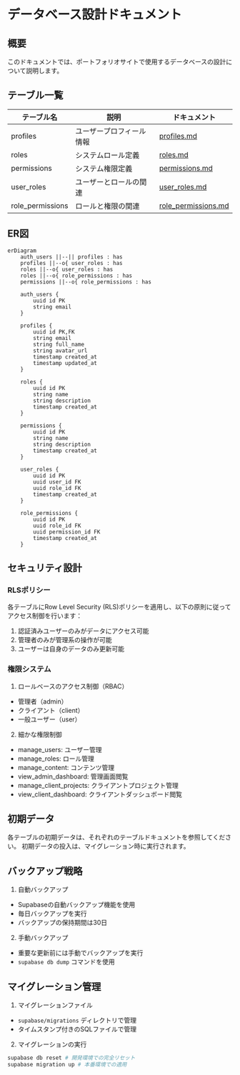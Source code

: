 # データベース設計ドキュメント

## 概要
このドキュメントでは、ポートフォリオサイトで使用するデータベースの設計について説明します。

## テーブル一覧

| テーブル名 | 説明 | ドキュメント |
|------------|------|--------------|
| profiles | ユーザープロフィール情報 | [profiles.md](./profiles.md) |
| roles | システムロール定義 | [roles.md](./roles.md) |
| permissions | システム権限定義 | [permissions.md](./permissions.md) |
| user_roles | ユーザーとロールの関連 | [user_roles.md](./user_roles.md) |
| role_permissions | ロールと権限の関連 | [role_permissions.md](./role_permissions.md) |

## ER図

```mermaid
erDiagram
    auth_users ||--|| profiles : has
    profiles ||--o{ user_roles : has
    roles ||--o{ user_roles : has
    roles ||--o{ role_permissions : has
    permissions ||--o{ role_permissions : has

    auth_users {
        uuid id PK
        string email
    }

    profiles {
        uuid id PK,FK
        string email
        string full_name
        string avatar_url
        timestamp created_at
        timestamp updated_at
    }

    roles {
        uuid id PK
        string name
        string description
        timestamp created_at
    }

    permissions {
        uuid id PK
        string name
        string description
        timestamp created_at
    }

    user_roles {
        uuid id PK
        uuid user_id FK
        uuid role_id FK
        timestamp created_at
    }

    role_permissions {
        uuid id PK
        uuid role_id FK
        uuid permission_id FK
        timestamp created_at
    }
```

## セキュリティ設計

### RLSポリシー
各テーブルにRow Level Security (RLS)ポリシーを適用し、以下の原則に従ってアクセス制御を行います：

1. 認証済みユーザーのみがデータにアクセス可能
2. 管理者のみが管理系の操作が可能
3. ユーザーは自身のデータのみ更新可能

### 権限システム

1. ロールベースのアクセス制御（RBAC）
- 管理者（admin）
- クライアント（client）
- 一般ユーザー（user）

2. 細かな権限制御
- manage_users: ユーザー管理
- manage_roles: ロール管理
- manage_content: コンテンツ管理
- view_admin_dashboard: 管理画面閲覧
- manage_client_projects: クライアントプロジェクト管理
- view_client_dashboard: クライアントダッシュボード閲覧

## 初期データ

各テーブルの初期データは、それぞれのテーブルドキュメントを参照してください。
初期データの投入は、マイグレーション時に実行されます。

## バックアップ戦略

1. 自動バックアップ
- Supabaseの自動バックアップ機能を使用
- 毎日バックアップを実行
- バックアップの保持期間は30日

2. 手動バックアップ
- 重要な更新前には手動でバックアップを実行
- `supabase db dump` コマンドを使用

## マイグレーション管理

1. マイグレーションファイル
- `supabase/migrations` ディレクトリで管理
- タイムスタンプ付きのSQLファイルで管理

2. マイグレーションの実行
```bash
supabase db reset # 開発環境での完全リセット
supabase migration up # 本番環境での適用
``` 